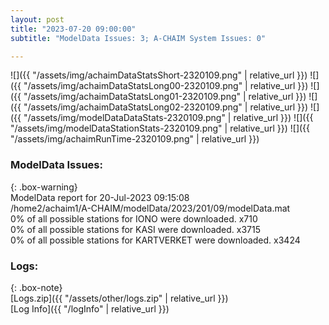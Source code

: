 ```yaml
---
layout: post
title: "2023-07-20 09:00:00"
subtitle: "ModelData Issues: 3; A-CHAIM System Issues: 0"

---
```


![]({{ "/assets/img/achaimDataStatsShort-2320109.png" | relative_url }})
![]({{ "/assets/img/achaimDataStatsLong00-2320109.png" | relative_url }})
![]({{ "/assets/img/achaimDataStatsLong01-2320109.png" | relative_url }})
![]({{ "/assets/img/achaimDataStatsLong02-2320109.png" | relative_url }})
![]({{ "/assets/img/modelDataDataStats-2320109.png" | relative_url }})
![]({{ "/assets/img/modelDataStationStats-2320109.png" | relative_url }})
![]({{ "/assets/img/achaimRunTime-2320109.png" | relative_url }})


### ModelData Issues:  
  
{: .box-warning}  
 ModelData report for 20-Jul-2023 09:15:08   
 /home2/achaim1/A-CHAIM/modelData/2023/201/09/modelData.mat   
 0% of all possible stations for IONO were downloaded. x710   
 0% of all possible stations for KASI were downloaded. x3715   
 0% of all possible stations for KARTVERKET were downloaded. x3424   
  


### Logs:  
  
{: .box-note}  
[Logs.zip]({{ "/assets/other/logs.zip" | relative_url }})  
[Log Info]({{ "/logInfo" | relative_url }})  
